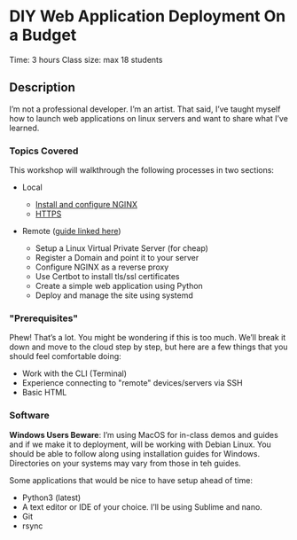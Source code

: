 # DIY Web Application Deployment On a Budget

Time: 3 hours
Class size: max 18 students

## Description

I’m not a professional developer. I’m an artist. That said, I’ve taught myself how to launch web applications on linux servers and want to share what I’ve learned.

### Topics Covered

This workshop will walkthrough the following processes in two sections:

* Local
	* [Install and configure NGINX](./guides/local-nginx.md)
	* [HTTPS](./guides/local-https.md)

* Remote ([guide linked here](./guides/remote.md))
	* Setup a Linux Virtual Private Server (for cheap)
	* Register a Domain and point it to your server
	* Configure NGINX as a reverse proxy
	* Use Certbot to install tls/ssl certificates
	* Create a simple web application using Python
	* Deploy and manage the site using systemd

### "Prerequisites"

Phew! That’s a lot. You might be wondering if this is too much. We’ll break it down and move to the cloud step by step, but here are a few things that you should feel comfortable doing:

* Work with the CLI (Terminal)
* Experience connecting to "remote" devices/servers via SSH
* Basic HTML

### Software

**Windows Users Beware**: I’m using MacOS for in-class demos and guides and if we make it to deployment, will be working with Debian Linux. You should be able to follow along using installation guides for Windows. Directories on your systems may vary from those in teh guides. 

Some applications that would be nice to have setup ahead of time:

* Python3 (latest)
* A text editor or IDE of your choice. I’ll be using Sublime and nano.
* Git
* rsync